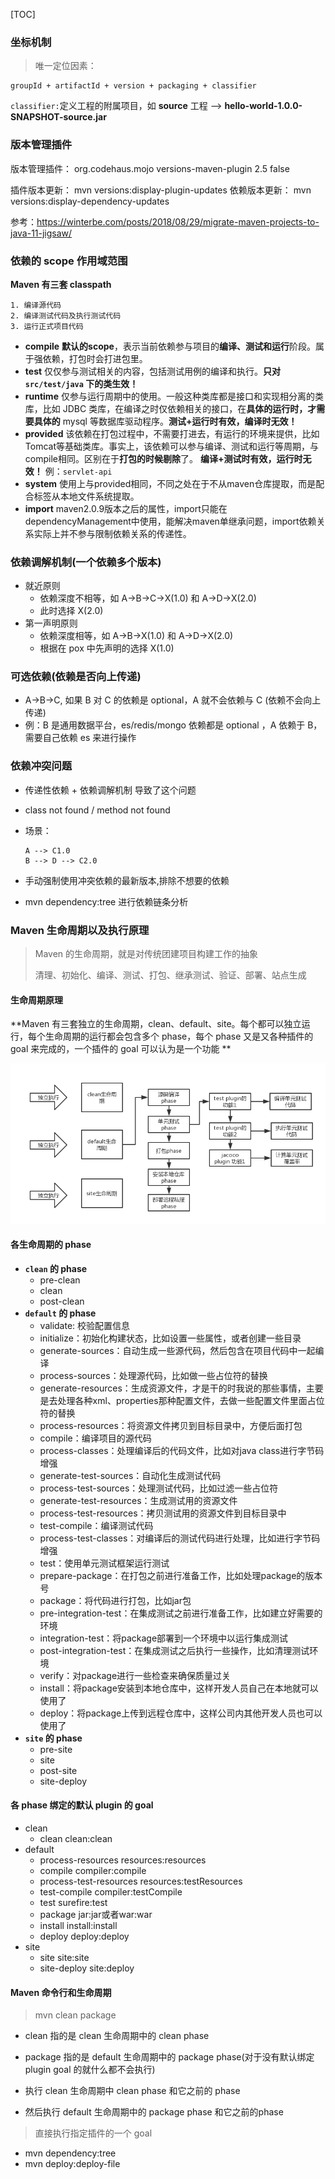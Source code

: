 [TOC]

### 坐标机制

> 唯一定位因素：

```
groupId + artifactId + version + packaging + classifier
```

`classifier:`定义工程的附属项目，如 **source** 工程 --> **hello-world-1.0.0-SNAPSHOT-source.jar**



### 版本管理插件

版本管理插件：
<plugin>
    <groupId>org.codehaus.mojo</groupId>
    <artifactId>versions-maven-plugin</artifactId>
    <version>2.5</version>
    <configuration>
        <generateBackupPoms>false</generateBackupPoms>
    </configuration>
</plugin>

插件版本更新：
        mvn versions:display-plugin-updates
依赖版本更新：
        mvn versions:display-dependency-updates

参考：https://winterbe.com/posts/2018/08/29/migrate-maven-projects-to-java-11-jigsaw/



### 依赖的 scope 作用域范围

**Maven 有三套 classpath**

```
1. 编译源代码
2. 编译测试代码及执行测试代码
3. 运行正式项目代码
```



- **compile**
  	**默认的scope**，表示当前依赖参与项目的**编译、测试和运行**阶段。属于强依赖，打包时会打进包里。
- **test**
  	仅仅参与测试相关的内容，包括测试用例的编译和执行。**只对 `src/test/java` 下的类生效！**
- **runtime**
  	仅参与运行周期中的使用。一般这种类库都是接口和实现相分离的类库，比如 JDBC 类库，在编译之时仅依赖相关的接口，在**具体的运行时，才需要具体的** mysql 等数据库驱动程序。**测试+运行时有效，编译时无效！**
- **provided**
  	该依赖在打包过程中，不需要打进去，有运行的环境来提供，比如Tomcat等基础类库。事实上，该依赖可以参与编译、测试和运行等周期，与compile相同。区别在于**打包的时候剔除**了。 **编译+测试时有效，运行时无效！** 例：`servlet-api`
- **system**
  	使用上与provided相同，不同之处在于不从maven仓库提取，而是配合<systemPath>标签从本地文件系统提取。
- **import**
  	maven2.0.9版本之后的属性，import只能在dependencyManagement中使用，能解决maven单继承问题，import依赖关系实际上并不参与限制依赖关系的传递性。



### 依赖调解机制(一个依赖多个版本)

- 就近原则
  - 依赖深度不相等，如 A->B->C->X(1.0) 和 A->D->X(2.0)
  - 此时选择 X(2.0)
- 第一声明原则
  - 依赖深度相等，如 A->B->X(1.0) 和 A->D->X(2.0)
  - 根据在 pox 中先声明的选择 X(1.0)



### 可选依赖(依赖是否向上传递) <optional>

- A->B->C, 如果 B 对 C 的依赖是 optional，A 就不会依赖与 C (依赖不会向上传递)
- 例：B 是通用数据平台，es/redis/mongo 依赖都是 optional ，A 依赖于 B，需要自己依赖 es 来进行操作



### 依赖冲突问题

- 传递性依赖 + 依赖调解机制 导致了这个问题

- class not found / method not found

- 场景：

  ```
  A --> C1.0
  B --> D --> C2.0
  ```

- 手动强制使用冲突依赖的最新版本,排除不想要的依赖 <exclusion>
- mvn dependency:tree 进行依赖链条分析



### Maven 生命周期以及执行原理



> Maven 的生命周期，就是对传统团建项目构建工作的抽象
>
> 清理、初始化、编译、测试、打包、继承测试、验证、部署、站点生成

#### 生命周期原理

**Maven 有三套独立的生命周期，clean、default、site。每个都可以独立运行，每个生命周期的运行都会包含多个 phase，每个 phase 又是又各种插件的 goal 来完成的，一个插件的 goal 可以认为是一个功能 **

![Maven生命周期原理](imgs/04_maven生命周期原理.png)

#### 各生命周期的 phase

- **`clean` 的 phase**
  - pre-clean
  - clean
  - post-clean
- **`default` 的 phase**
  - validate: 校验配置信息
  - initialize：初始化构建状态，比如设置一些属性，或者创建一些目录
  - generate-sources：自动生成一些源代码，然后包含在项目代码中一起编译
  - process-sources：处理源代码，比如做一些占位符的替换
  - generate-resources：生成资源文件，才是干的时我说的那些事情，主要是去处理各种xml、properties那种配置文件，去做一些配置文件里面占位符的替换
  - process-resources：将资源文件拷贝到目标目录中，方便后面打包
  - compile：编译项目的源代码
  - process-classes：处理编译后的代码文件，比如对java class进行字节码增强
  - generate-test-sources：自动化生成测试代码
  - process-test-sources：处理测试代码，比如过滤一些占位符
  - generate-test-resources：生成测试用的资源文件
  - process-test-resources：拷贝测试用的资源文件到目标目录中
  - test-compile：编译测试代码
  - process-test-classes：对编译后的测试代码进行处理，比如进行字节码增强
  - test：使用单元测试框架运行测试
  - prepare-package：在打包之前进行准备工作，比如处理package的版本号
  - package：将代码进行打包，比如jar包
  - pre-integration-test：在集成测试之前进行准备工作，比如建立好需要的环境
  - integration-test：将package部署到一个环境中以运行集成测试
  - post-integration-test：在集成测试之后执行一些操作，比如清理测试环境
  - verify：对package进行一些检查来确保质量过关
  - install：将package安装到本地仓库中，这样开发人员自己在本地就可以使用了
  - deploy：将package上传到远程仓库中，这样公司内其他开发人员也可以使用了
- **`site` 的 phase**
  - pre-site
  - site
  - post-site
  - site-deploy

#### 各 phase 绑定的默认 plugin 的 goal

- clean
  - clean                                    clean:clean
- default
  - process-resources             resources:resources
  - compile                                compiler:compile
  - process-test-resources      resources:testResources
  - test-compile                        compiler:testCompile
  - test                                       surefire:test
  - package                               jar:jar或者war:war
  - install                                   install:install
  - deploy                                 deploy:deploy
- site
  - site                                       site:site
  - site-deploy                          site:deploy

#### Maven 命令行和生命周期

> mvn clean package

- clean 指的是 clean 生命周期中的 clean phase

- package 指的是 default 生命周期中的 package phase(对于没有默认绑定 plugin goal 的就什么都不会执行)

- 执行 clean 生命周期中 clean phase 和它之前的 phase

- 然后执行 default 生命周期中的 package phase 和它之前的phase

> 直接执行指定插件的一个 goal

- mvn dependency:tree
- mvn deploy:deploy-file